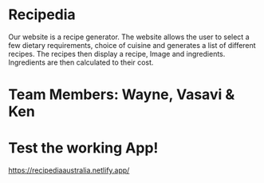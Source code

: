 # Recipedia
Our website is a recipe generator.
The website allows the user to select a few dietary requirements, choice of cuisine and generates a list of different recipes.
The recipes then display a recipe, Image and ingredients.
Ingredients are then calculated to their cost.

# Team Members: Wayne, Vasavi & Ken

# Test the working App!
https://recipediaaustralia.netlify.app/
